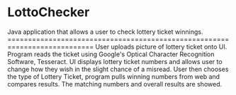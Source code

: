 # LottoChecker

Java application that allows a user to check lottery ticket winnings. ===========================================================================
User uploads picture of lottery ticket onto UI. Program reads the ticket using Google's Optical Character Recognition Software, 
Tesseract. UI displays lottery ticket numbers and allows user to change how they wish in the slight chance of a misread. User 
then chooses the type of Lottery Ticket, program pulls winning numbers from web and compares results. The matching numbers
and overall results are showed.

